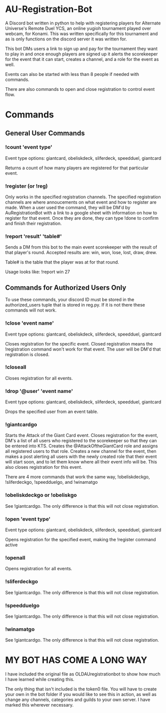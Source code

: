 # AU-Registration-Bot
A Discord bot written in python to help with registering players for Alternate Universe's Remote Duel YCS, an online yugioh tournament played over webcam, for Konami. This was written specifically for this tournament and as is only functions on the discord server it was written for. 

This bot DMs users a link to sign up and pay for the tournament they want to play in and once enough players are signed up it alerts the scorekeeper for the event that it can start, creates a channel, and a role for the event as well.

Events can also be started with less than 8 people if needed with commands.

There are also commands to open and close registration to control event flow.

# Commands

## General User Commands

### !count 'event type'
  
  Event type options: giantcard, obeliskdeck, sliferdeck, speedduel, giantcard
  
  Returns a count of how many players are registered for that particular event.
  
### !register (or !reg)
  
  Only works in the specified registration channels. The specified registration channels are where annoucements on what event and how to register are made. When a user used the command, they will be DM'd by AuRegistrationBot with a link to a google sheet with information on how to register for that event. Once they are done, they can type !done to confirm and finish their registration. 
  
### !report 'result' 'table#'
  
  Sends a DM from this bot to the main event scorekeeper with the result of that player's round. Accepted results are: win, won, lose, lost, draw, drew.
  
  Table# is the table that the player was at for that round.
  
  Usage looks like: !report win 27
  
## Commands for Authorized Users Only
  
  To use these commands, your discord ID must be stored in the authorized_users tuple that is stored in reg.py. If it is not there these commands will not work.
  
### !close 'event name'

Event type options: giantcard, obeliskdeck, sliferdeck, speedduel, giantcard

Closes registration for the specific event. Closed registration means the !registration command won't work for that event. The user will be DM'd that registration is closed.

### !closeall

Closes registration for all events.

### !drop '@user' 'event name'

Event type options: giantcard, obeliskdeck, sliferdeck, speedduel, giantcard

Drops the specified user from an event table.

### !giantcardgo

Starts the Attack of the Giant Card event. Closes registration for the event, DM's a list of all users who registered to the scorekeeper so that they can be entered into KTS. Creates the @AttackOftheGiantCard role and assigns all registered users to that role. Creates a new channel for the event, then makes a post alerting all users with the newly created role that their event will start soon, and to let them know where all their event info will be. This also closes registration for this event.

There are 4 more commands that work the same way, !obeliskdeckgo, !sliferdeckgo, !speedduelgo, and !winamatgo

### !obeliskdeckgo or !obeliskgo

See !giantcardgo. The only difference is that this will not close registration.

### !open 'event type'

Event type options: giantcard, obeliskdeck, sliferdeck, speedduel, giantcard

Opens registration for the specified event, making the !register command active

### !openall

Opens registration for all events.

### !sliferdeckgo

See !giantcardgo. The only difference is that this will not close registration.

### !speedduelgo

See !giantcardgo. The only difference is that this will not close registration.

### !winamatgo

See !giantcardgo. The only difference is that this will not close registration.

# MY BOT HAS COME A LONG WAY

I have included the original file as OLDAUregistrationbot to show how much I have learned while creating this.

The only thing that isn't included is the token0 file. You will have to create your own in the bot folder if you would like to see this in action, as well as change any channels, categories and guilds to your own server. I have marked this wherever necessary.
  
  
